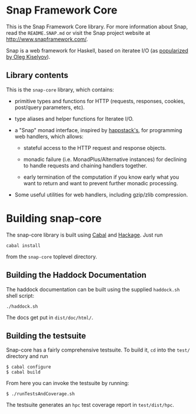 Snap Framework Core
===================

This is the Snap Framework Core library.  For more information about Snap, read
the `README.SNAP.md` or visit the Snap project website at
http://www.snapframework.com/.

Snap is a web framework for Haskell, based on iteratee I/O (as [popularized by
Oleg Kiselyov](http://okmij.org/ftp/Streams.html#iteratee)).


## Library contents

This is the `snap-core` library, which contains:

  * primitive types and functions for HTTP (requests, responses, cookies,
    post/query parameters, etc).

  * type aliases and helper functions for Iteratee I/O.

  * a "Snap" monad interface, inspired by
    [happstack's](http://happstack.com/index.html), for programming web
    handlers, which allows:

    * stateful access to the HTTP request and response objects.

    * monadic failure (i.e. MonadPlus/Alternative instances) for declining to
      handle requests and chaining handlers together.

    * early termination of the computation if you know early what you want to
      return and want to prevent further monadic processing.

  * Some useful utilities for web handlers, including gzip/zlib compression.


Building snap-core
===================

The snap-core library is built using [Cabal](http://www.haskell.org/cabal/) and
[Hackage](http://hackage.haskell.org/packages/hackage.html). Just run

    cabal install

from the `snap-core` toplevel directory.


## Building the Haddock Documentation

The haddock documentation can be built using the supplied `haddock.sh` shell
script:

    ./haddock.sh

The docs get put in `dist/doc/html/`.


## Building the testsuite

Snap-core has a fairly comprehensive testsuite. To build it, `cd` into the
`test/` directory and run

    $ cabal configure
    $ cabal build

From here you can invoke the testsuite by running:

    $ ./runTestsAndCoverage.sh 

The testsuite generates an `hpc` test coverage report in `test/dist/hpc`.
